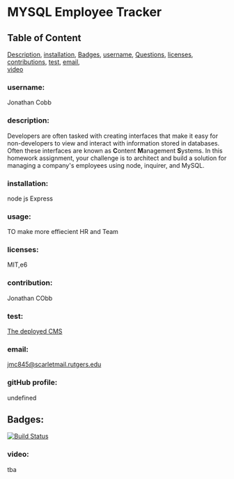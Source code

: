 # MYSQL Employee Tracker
  
## Table of Content

[Description](#Description),
[installation](#installation),
[Badges](#Badges),
[username](#username),
[Questions](#Questions),
[licenses](#licenses),
[contributions](#contributions),
[test](#test),
[email](#email),    
[video](#video)
      
  
 ### username:
 Jonathan Cobb
  
    
  ### description:
  Developers are often tasked with creating interfaces that make it easy for non-developers to view and interact with information stored in databases. Often these interfaces are known as **C**ontent **M**anagement **S**ystems. In this homework assignment, your challenge is to architect and build a solution for managing a company's employees using node, inquirer, and MySQL.
  
      
  ### installation:
  node js Express

  
  ### usage:
TO make more effiecient HR and Team

    
### licenses:
MIT,e6

    
### contribution:
Jonathan CObb

    
### test:
[The deployed CMS](https://jmc846.github.io/Employee-Tracker/)

    
### email:
jmc845@scarletmail.rutgers.edu

### gitHub profile:
undefined

## Badges:
[![Build Status](https://travis-ci.org/ali-irawan/xtra.svg?branch=master)](https://travis-ci.org/ali-irawan/xtra)
    
### video:
tba

